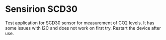 # Sensirion SCD30

Test application for SCD30 sensor for measurement of CO2 levels. It has some issues with I2C and does not work on first try. Restart the device after use.